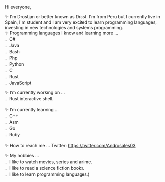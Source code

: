 Hi everyone,

✨ I'm Drostjan or better known as Drost. I'm from Peru but I currently live in Spain, I'm student and I am very excited to learn programming languages, 
investing in new technologies and systems programming.
<br />
✨ Programming languages I know and learning more ... <br />
．C#<br />
．Java<br />
．Bash<br />
．Php<br />
．Python<br />
．C<br />
．Rust <br />
．JavaScript<br />

✨ I’m currently working on ... <br />
．Rust interactive shell. <br />
 <br />
✨ I’m currently learning ... <br />
．C++ <br />
．Asm<br />
．Go <br />
．Ruby<br />
  <br />
✨ How to reach me ...
Twitter: https://twitter.com/Androsales03  <br />

✨ My hobbies ...<br />
．I like to watch movies, series and anime.  <br />
．I like to read a science fiction books.  <br />
．I like to learn programming languages.)  <br />

